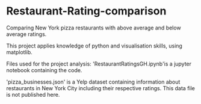 # Restaurant-Rating-comparison
Comparing New York pizza restaurants with above average and below average ratings.

This project applies knowledge of python and visualisation skills, using matplotlib.

Files used for the project analysis: 
'RestaurantRatingsGH.ipynb'is a jupyter notebook containing the code.

'pizza_businesses.json' is a Yelp dataset containing information about restaurants in New York City including their respective ratings. This data file is not published here.


